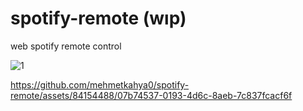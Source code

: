 # spotify-remote (wıp)
 web spotify remote control

![1](https://github.com/mehmetkahya0/spotify-remote/assets/84154488/6bbd30a2-2c57-4f1d-82b8-a0688392c723)


https://github.com/mehmetkahya0/spotify-remote/assets/84154488/07b74537-0193-4d6c-8aeb-7c837fcacf6f

